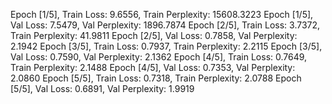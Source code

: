 Epoch [1/5], Train Loss: 9.6556, Train Perplexity: 15608.3223
Epoch [1/5], Val Loss: 7.5479, Val Perplexity: 1896.7874
Epoch [2/5], Train Loss: 3.7372, Train Perplexity: 41.9811
Epoch [2/5], Val Loss: 0.7858, Val Perplexity: 2.1942
Epoch [3/5], Train Loss: 0.7937, Train Perplexity: 2.2115
Epoch [3/5], Val Loss: 0.7590, Val Perplexity: 2.1362
Epoch [4/5], Train Loss: 0.7649, Train Perplexity: 2.1488
Epoch [4/5], Val Loss: 0.7353, Val Perplexity: 2.0860
Epoch [5/5], Train Loss: 0.7318, Train Perplexity: 2.0788
Epoch [5/5], Val Loss: 0.6891, Val Perplexity: 1.9919